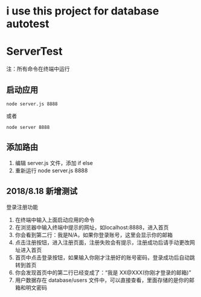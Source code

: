 # i use this project for database autotest

# ServerTest

注：所有命令在终端中运行

## 启动应用
`node server.js 8888`

或者

`node server 8888`

## 添加路由
1. 编辑 server.js 文件，添加 if else
2. 重新运行 node server.js 8888

## 2018/8.18 新增测试

登录注册功能
1. 在终端中输入上面启动应用的命令
0. 在浏览器中输入终端中提示的网址，如localhost:8888，进入首页
0. 你会看到第二行：我是N/A，如果你登录账号，这里会显示你的邮箱
0. 点击注册按钮，进入注册页面，注册失败会有提示，注册成功后请手动更改网址进入首页
0. 首页中点击登录按钮，如果输入你刚才注册好的账号密码，登录成功后自动跳转到首页
0. 你会发现首页中的第二行已经变成了：“我是 XX@XXX(你刚才登录的邮箱)”
0. 用户数据存在 database/users 文件中，可以直接查看，里面存储的是你的邮箱和明文密码


